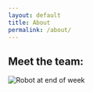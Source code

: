 ```yaml
---
layout: default
title: About
permalink: /about/
---
```


## Meet the team:

![Robot at end of week][def]

[def]: 20241026_162028.jpg